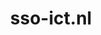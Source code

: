---
layout: post
title: "sso-ict.nl"
internal_url: "/dutchgov/sso-ict.nl.html"
subdomains_count: 3
all_subdomains_count: 4
urls_count: 2
ssl_rank: 0
http_rank: 75
url_link: /data/sso-ict.nl/urls.txt
all_subdomains_link: /data/sso-ict.nl/all_subdomains.txt
subdomains_link: /data/sso-ict.nl/subdomains.txt
categories: dutchgov
---